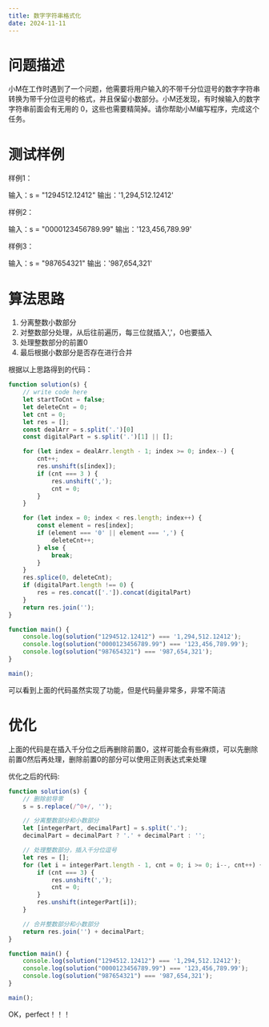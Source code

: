 ```yaml
---
title: 数字字符串格式化
date: 2024-11-11
---
```



# 问题描述

小M在工作时遇到了一个问题，他需要将用户输入的不带千分位逗号的数字字符串转换为带千分位逗号的格式，并且保留小数部分。小M还发现，有时候输入的数字字符串前面会有无用的 0，这些也需要精简掉。请你帮助小M编写程序，完成这个任务。

# 测试样例

样例1：

输入：s = "1294512.12412"
输出：'1,294,512.12412'

样例2：

输入：s = "0000123456789.99"
输出：'123,456,789.99'

样例3：

输入：s = "987654321"
输出：'987,654,321'

# 算法思路

1. 分离整数小数部分
2. 对整数部分处理，从后往前遍历，每三位就插入','，0也要插入
3. 处理整数部分的前置0
4. 最后根据小数部分是否存在进行合并

根据以上思路得到的代码：
```js
function solution(s) {
    // write code here
    let startToCnt = false;
    let deleteCnt = 0;
    let cnt = 0;
    let res = [];
    const dealArr = s.split('.')[0]
    const digitalPart = s.split('.')[1] || [];

    for (let index = dealArr.length - 1; index >= 0; index--) {
        cnt++;
        res.unshift(s[index]);
        if (cnt === 3 ) {
            res.unshift(',');
            cnt = 0;
        }
    }

    for (let index = 0; index < res.length; index++) {
        const element = res[index];
        if (element === '0' || element === ',') {
            deleteCnt++;
        } else {
            break;
        }
    }
    res.splice(0, deleteCnt);
    if (digitalPart.length !== 0) {
        res = res.concat(['.']).concat(digitalPart)
    }
    return res.join('');
}

function main() {
    console.log(solution("1294512.12412") === '1,294,512.12412');
    console.log(solution("0000123456789.99") === '123,456,789.99');
    console.log(solution("987654321") === '987,654,321');
}

main();
```
可以看到上面的代码虽然实现了功能，但是代码量非常多，非常不简洁

# 优化

上面的代码是在插入千分位之后再删除前置0，这样可能会有些麻烦，可以先删除前置0然后再处理，删除前置0的部分可以使用正则表达式来处理

优化之后的代码:
```js
function solution(s) {
    // 删除前导零
    s = s.replace(/^0+/, '');

    // 分离整数部分和小数部分
    let [integerPart, decimalPart] = s.split('.');
    decimalPart = decimalPart ? '.' + decimalPart : '';

    // 处理整数部分，插入千分位逗号
    let res = [];
    for (let i = integerPart.length - 1, cnt = 0; i >= 0; i--, cnt++) {
        if (cnt === 3) {
            res.unshift(',');
            cnt = 0;
        }
        res.unshift(integerPart[i]);
    }

    // 合并整数部分和小数部分
    return res.join('') + decimalPart;
}

function main() {
    console.log(solution("1294512.12412") === '1,294,512.12412');
    console.log(solution("0000123456789.99") === '123,456,789.99');
    console.log(solution("987654321") === '987,654,321');
}

main();
```
OK，perfect！！！
